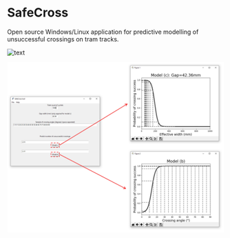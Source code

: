 # SafeCross
Open source Windows/Linux application for predictive modelling of unsuccessful crossings on tram tracks.

![text](./images/SimpleBicycleAnnoation.gif)

![text](./images/SafeCrossNuc.jpg)
